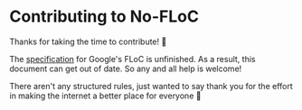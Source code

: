 # Contributing to No-FLoC

Thanks for taking the time to contribute! 🎉

The [specification](https://github.com/WICG/floc) for Google's FLoC is unfinished. As a result, this document can get out of date. So any and all help is welcome!

There aren't any structured rules, just wanted to say thank you for the effort in making the internet a better place for everyone 🙂

